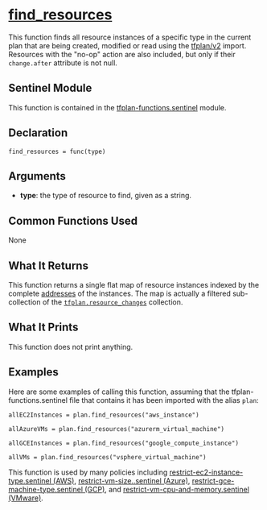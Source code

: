 # [find_resources](../tfplan-functions.sentinel#L21)
This function finds all resource instances of a specific type in the current plan that are being created, modified or read using the [tfplan/v2](https://www.terraform.io/docs/cloud/sentinel/import/tfplan-v2.html) import. Resources with the "no-op" action are also included, but only if their `change.after` attribute is not null.

## Sentinel Module
This function is contained in the [tfplan-functions.sentinel](../tfplan-functions.sentinel) module.

## Declaration
`find_resources = func(type)`

## Arguments
* **type**: the type of resource to find, given as a string.

## Common Functions Used
None

## What It Returns
This function returns a single flat map of resource instances indexed by the complete [addresses](https://www.terraform.io/docs/internals/resource-addressing.html) of the instances. The map is actually a filtered sub-collection of the [`tfplan.resource_changes`](https://www.terraform.io/docs/cloud/sentinel/import/tfplan-v2.html#the-resource_changes-collection) collection.

## What It Prints
This function does not print anything.

## Examples
Here are some examples of calling this function, assuming that the tfplan-functions.sentinel file that contains it has been imported with the alias `plan`:
```
allEC2Instances = plan.find_resources("aws_instance")

allAzureVMs = plan.find_resources("azurerm_virtual_machine")

allGCEInstances = plan.find_resources("google_compute_instance")

allVMs = plan.find_resources("vsphere_virtual_machine")
```

This function is used by many policies including [restrict-ec2-instance-type.sentinel (AWS)](../../../aws/restrict-ec2-instance-type.sentinel), [restrict-vm-size..sentinel (Azure)](../../../azure/restrict-vm-size..sentinel), [restrict-gce-machine-type.sentinel (GCP)](../../../gcp/restrict-gce-machine-type.sentinel), and [restrict-vm-cpu-and-memory.sentinel (VMware)](../../../vmware/restrict-vm-cpu-and-memory.sentinel).
